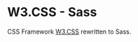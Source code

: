 # W3.CSS - Sass
CSS Framework [W3.CSS](https://www.w3schools.com/w3css/default.asp) rewritten to Sass.
